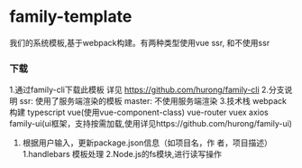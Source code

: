 # family-template
我们的系统模板,基于webpack构建。有两种类型使用vue ssr, 和不使用ssr

### 下载
1.通过family-cli下载此模板
详见 https://github.com/hurong/family-cli
2.分支说明
ssr: 使用了服务端渲染的模板
master: 不使用服务端渲染
3.技术栈
webpack 构建
typescript
vue(使用vue-component-class)
vue-router
vuex
axios
family-ui(ui框架，支持按需加载,使用详见https://github.com/hurong/family-ui)

1. 根据用户输入，更新package.json信息（如项目名，作 者，项目描述）
 1.handlebars 模板处理
 2.Node.js的fs模块,进行读写操作
